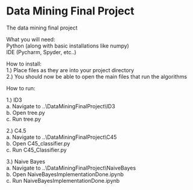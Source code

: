 # Data Mining Final Project
The data mining final project

What you will need:  
Python (along with basic installations like numpy)  
IDE (Pycharm, Spyder, etc..)  

How to install:  
1.) Place files as they are into your project directory  
2.) You should now be able to open the main files that run the algorithms  

How to run:  

1.) ID3  
  a. Navigate to ..\DataMiningFinalProject\ID3  
  b. Open tree.py  
  c. Run tree.py  
  
2.) C4.5  
  a. Navigate to ..\DataMiningFinalProject\C45  
  b. Open C45_classifier.py  
  c. Run C45_Classifier.py  
  
3.) Naive Bayes  
  a. Navigate to ..\DataMiningFinalProject\NaiveBayes  
  b. Open NaiveBayesImplementationDone.ipynb  
  c. Run NaiveBayesImplementationDone.ipynb  

